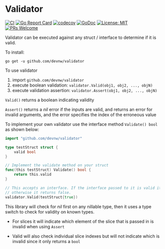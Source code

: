 # Validator

[![CI](https://github.com/devnw/validator/workflows/CI/badge.svg)](https://github.com/devnw/validator/actions)
[![Go Report Card](https://goreportcard.com/badge/github.com/devnw/validator)](https://goreportcard.com/report/github.com/devnw/validator)
[![codecov](https://codecov.io/gh/devnw/validator/branch/master/graph/badge.svg)](https://codecov.io/gh/devnw/validator)
[![GoDoc](https://godoc.org/github.com/devnw/validator?status.svg)](https://pkg.go.dev/github.com/devnw/validator)
[![License: MIT](https://img.shields.io/badge/License-MIT-yellow.svg)](https://opensource.org/licenses/MIT)
[![PRs Welcome](https://img.shields.io/badge/PRs-welcome-brightgreen.svg)](http://makeapullrequest.com)

Validator can be executed against any struct / interface to determine if it is valid.

To install:

`go get -u github.com/devnw/validator`

To use validator

1. import `github.com/devnw/validator`
2. execute boolean validation: `validator.Valid(obj1, obj2, ..., objN)`
3. execute validation assertion: `validator.Assert(obj1, obj2, ..., objN)`

`Valid()` returns a boolean indicating validity

`Assert()` returns a *nil* error if the inputs are valid, and returns an error
for invalid arguments, and the error specifies the index of the erroneous value

To implement your own validator use the interface method `Validate() bool` as
shown below:

```go
import "github.com/devnw/validator"

type testStruct struct {
    valid bool
}

// Implement the validate method on your struct
func(this testStruct) Validate() bool {
    return this.valid
}

// This accepts an interface. If the interface passed to it is valid it returns true,
// otherwise it returns false.
validator.Valid(testStruct{true})
```

This library will check for *nil* first on any nillable type, then it uses a type
switch to check for validity on known types.

* For slices it will indicate which element of the slice that is passed in is
invalid when using `Assert`

* Valid will also check individual slice indexes but will not indicate which is
invalid since it only returns a `bool`
